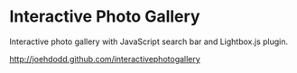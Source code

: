 # Interactive Photo Gallery
Interactive photo gallery with JavaScript search bar and Lightbox.js plugin.

http://joehdodd.github.com/interactivephotogallery
